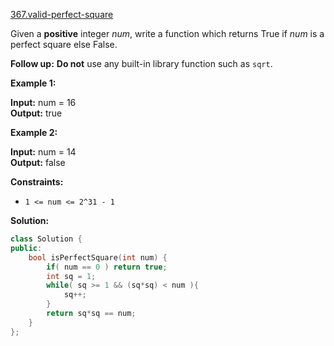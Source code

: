 [367.valid-perfect-square](https://leetcode.com/problems/valid-perfect-square/)  

Given a **positive** integer _num_, write a function which returns True if _num_ is a perfect square else False.

**Follow up:** **Do not** use any built-in library function such as `sqrt`.

**Example 1:**

**Input:** num = 16  
**Output:** true  

**Example 2:**

**Input:** num = 14  
**Output:** false  

**Constraints:**

*   `1 <= num <= 2^31 - 1`  



**Solution:**  

```cpp
class Solution {
public:
    bool isPerfectSquare(int num) {
        if( num == 0 ) return true;
        int sq = 1;
        while( sq >= 1 && (sq*sq) < num ){
            sq++;
        }
        return sq*sq == num;
    }
};
```
      
